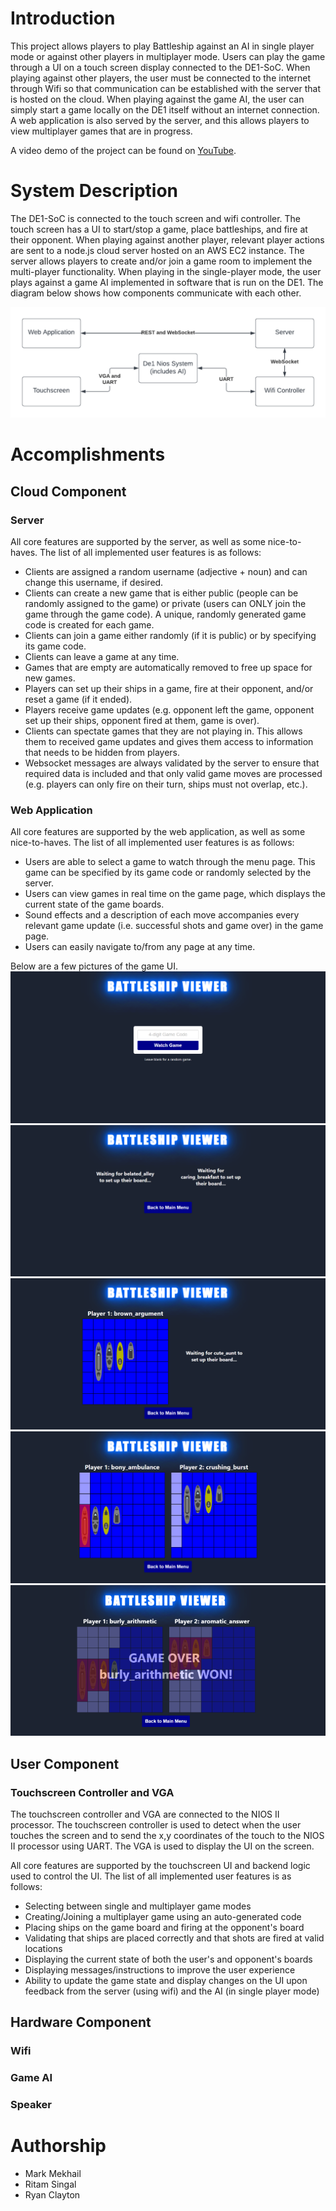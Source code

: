 # Introduction

This project allows players to play Battleship against an AI in single player mode or against other players in multiplayer mode. Users can play the game through a UI on a touch screen display connected to the DE1-SoC. When playing against other players, the user must be connected to the internet through Wifi so that communication can be established with the server that is hosted on the cloud. When playing against the game AI, the user can simply start a game locally on the DE1 itself without an internet connection. A web application is also served by the server, and this allows players to view multiplayer games that are in progress.

A video demo of the project can be found on [YouTube](https://youtu.be/wNQSp-0DwI0).

# System Description

The DE1-SoC is connected to the touch screen and wifi controller. The touch screen has a UI to start/stop a game, place battleships, and fire at their opponent. When playing against another player, relevant player actions are sent to a node.js cloud server hosted on an AWS EC2 instance. The server allows players to create and/or join a game room to implement the multi-player functionality. When playing in the single-player mode, the user plays against a game AI implemented in software that is run on the DE1. The diagram below shows how components communicate with each other.

![System Diagram](images/block_diagram.png)

# Accomplishments

## Cloud Component

### Server

All core features are supported by the server, as well as some nice-to-haves. The list of all implemented user features is as follows:

- Clients are assigned a random username (adjective + noun) and can change this username, if desired.
- Clients can create a new game that is either public (people can be randomly assigned to the game) or private (users can ONLY join the game through the game code). A unique, randomly generated game code is created for each game.
- Clients can join a game either randomly (if it is public) or by specifying its game code.
- Clients can leave a game at any time.
- Games that are empty are automatically removed to free up space for new games.
- Players can set up their ships in a game, fire at their opponent, and/or reset a game (if it ended).
- Players receive game updates (e.g. opponent left the game, opponent set up their ships, opponent fired at them, game is over).
- Clients can spectate games that they are not playing in. This allows them to received game updates and gives them access to information that needs to be hidden from players.
- Websocket messages are always validated by the server to ensure that required data is included and that only valid game moves are processed (e.g. players can only fire on their turn, ships must not overlap, etc.).

### Web Application

All core features are supported by the web application, as well as some nice-to-haves. The list of all implemented user features is as follows:

- Users are able to select a game to watch through the menu page. This game can be specified by its game code or randomly selected by the server.
- Users can view games in real time on the game page, which displays the current state of the game boards.
- Sound effects and a description of each move accompanies every relevant game update (i.e. successful shots and game over) in the game page.
- Users can easily navigate to/from any page at any time.

Below are a few pictures of the game UI.
![Menu UI](images/BattleshipUI-1.png)
![Waiting for setup](images/BattleshipUI-4.png)
![Setting Up Ships](images/BattleshipUI-3.png)
![Game in Progress](images/BattleshipUI-2.png)
![Game over](images/BattleshipUI-5.png)

## User Component

### Touchscreen Controller and VGA

The touchscreen controller and VGA are connected to the NIOS II processor. The touchscreen controller is used to detect when the user touches the screen and to send the x,y coordinates of the touch to the NIOS II processor using UART. The VGA is used to display the UI on the screen.

All core features are supported by the touchscreen UI and backend logic used to control the UI. The list of all implemented user features is as follows:

- Selecting between single and multiplayer game modes
- Creating/Joining a multiplayer game using an auto-generated code
- Placing ships on the game board and firing at the opponent's board
- Validating that ships are placed correctly and that shots are fired at valid locations
- Displaying the current state of both the user's and opponent's boards
- Displaying messages/instructions to improve the user experience
- Ability to update the game state and display changes on the UI upon feedback from the server (using wifi) and the AI (in single player mode)

## Hardware Component

### Wifi

### Game AI

### Speaker

# Authorship

- Mark Mekhail
- Ritam Singal
- Ryan Clayton
